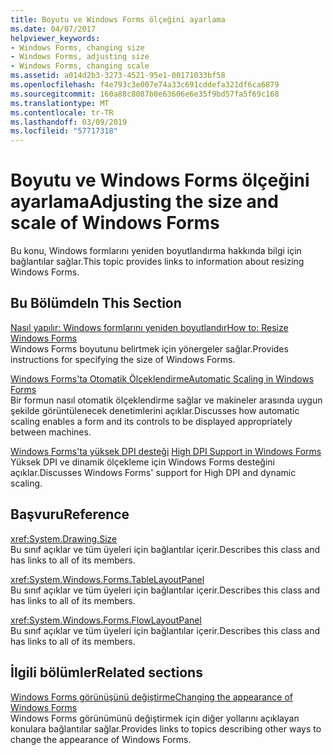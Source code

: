 ```yaml
---
title: Boyutu ve Windows Forms ölçeğini ayarlama
ms.date: 04/07/2017
helpviewer_keywords:
- Windows Forms, changing size
- Windows Forms, adjusting size
- Windows Forms, changing scale
ms.assetid: a014d2b3-3273-4521-95e1-00171033bf58
ms.openlocfilehash: f4e793c3e007e74a33c691cddefa321df6ca6879
ms.sourcegitcommit: 160a88c8087b0e63606e6e35f9bd57fa5f69c168
ms.translationtype: MT
ms.contentlocale: tr-TR
ms.lasthandoff: 03/09/2019
ms.locfileid: "57717318"
---
```

# <a name="adjusting-the-size-and-scale-of-windows-forms"></a><span data-ttu-id="6831e-102">Boyutu ve Windows Forms ölçeğini ayarlama</span><span class="sxs-lookup"><span data-stu-id="6831e-102">Adjusting the size and scale of Windows Forms</span></span>
<span data-ttu-id="6831e-103">Bu konu, Windows formlarını yeniden boyutlandırma hakkında bilgi için bağlantılar sağlar.</span><span class="sxs-lookup"><span data-stu-id="6831e-103">This topic provides links to information about resizing Windows Forms.</span></span>  
  
## <a name="in-this-section"></a><span data-ttu-id="6831e-104">Bu Bölümde</span><span class="sxs-lookup"><span data-stu-id="6831e-104">In This Section</span></span>  
 [<span data-ttu-id="6831e-105">Nasıl yapılır: Windows formlarını yeniden boyutlandır</span><span class="sxs-lookup"><span data-stu-id="6831e-105">How to: Resize Windows Forms</span></span>](~/docs/framework/winforms/how-to-resize-windows-forms.md)  
 <span data-ttu-id="6831e-106">Windows Forms boyutunu belirtmek için yönergeler sağlar.</span><span class="sxs-lookup"><span data-stu-id="6831e-106">Provides instructions for specifying the size of Windows Forms.</span></span>  
  
 [<span data-ttu-id="6831e-107">Windows Forms'ta Otomatik Ölçeklendirme</span><span class="sxs-lookup"><span data-stu-id="6831e-107">Automatic Scaling in Windows Forms</span></span>](~/docs/framework/winforms/automatic-scaling-in-windows-forms.md)  
 <span data-ttu-id="6831e-108">Bir formun nasıl otomatik ölçeklendirme sağlar ve makineler arasında uygun şekilde görüntülenecek denetimlerini açıklar.</span><span class="sxs-lookup"><span data-stu-id="6831e-108">Discusses how automatic scaling enables a form and its controls to be displayed appropriately between machines.</span></span>  
  
 <span data-ttu-id="6831e-109">[Windows Forms'ta yüksek DPI desteği](high-dpi-support-in-windows-forms.md)  </span><span class="sxs-lookup"><span data-stu-id="6831e-109">[High DPI Support in Windows Forms](high-dpi-support-in-windows-forms.md)  </span></span>  
 <span data-ttu-id="6831e-110">Yüksek DPI ve dinamik ölçekleme için Windows Forms desteğini açıklar.</span><span class="sxs-lookup"><span data-stu-id="6831e-110">Discusses Windows Forms' support for High DPI and dynamic scaling.</span></span> 
  
## <a name="reference"></a><span data-ttu-id="6831e-111">Başvuru</span><span class="sxs-lookup"><span data-stu-id="6831e-111">Reference</span></span>  
 <xref:System.Drawing.Size>  
 <span data-ttu-id="6831e-112">Bu sınıf açıklar ve tüm üyeleri için bağlantılar içerir.</span><span class="sxs-lookup"><span data-stu-id="6831e-112">Describes this class and has links to all of its members.</span></span>  
  
 <xref:System.Windows.Forms.TableLayoutPanel>  
 <span data-ttu-id="6831e-113">Bu sınıf açıklar ve tüm üyeleri için bağlantılar içerir.</span><span class="sxs-lookup"><span data-stu-id="6831e-113">Describes this class and has links to all of its members.</span></span>  
  
 <xref:System.Windows.Forms.FlowLayoutPanel>  
 <span data-ttu-id="6831e-114">Bu sınıf açıklar ve tüm üyeleri için bağlantılar içerir.</span><span class="sxs-lookup"><span data-stu-id="6831e-114">Describes this class and has links to all of its members.</span></span>  
  
## <a name="related-sections"></a><span data-ttu-id="6831e-115">İlgili bölümler</span><span class="sxs-lookup"><span data-stu-id="6831e-115">Related sections</span></span>  
 [<span data-ttu-id="6831e-116">Windows Forms görünüşünü değiştirme</span><span class="sxs-lookup"><span data-stu-id="6831e-116">Changing the appearance of Windows Forms</span></span>](~/docs/framework/winforms/changing-the-appearance-of-windows-forms.md)  
 <span data-ttu-id="6831e-117">Windows Forms görünümünü değiştirmek için diğer yollarını açıklayan konulara bağlantılar sağlar.</span><span class="sxs-lookup"><span data-stu-id="6831e-117">Provides links to topics describing other ways to change the appearance of Windows Forms.</span></span>
